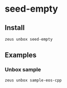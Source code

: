 
seed-empty 
====================











## Install
```bash
zeus unbox seed-empty
```
## Examples
### Unbox sample 
```bash
zeus unbox sample-eos-cpp
```



